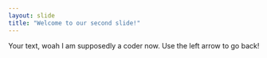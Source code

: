 ```yaml
---
layout: slide
title: "Welcome to our second slide!"
---
```

Your text, woah I am supposedly a coder now.
Use the left arrow to go back!
